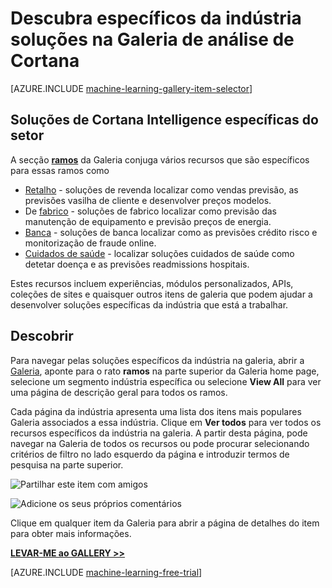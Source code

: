 <properties
    pageTitle="Soluções de específicos da indústria da Galeria de informações da empresa Cortana | Microsoft Azure"
    description="Descubra as soluções do setor na Galeria de análise de Cortana."
    services="machine-learning"
    documentationCenter=""
    authors="garyericson"
    manager="jhubbard"
    editor="cgronlun"/>

<tags
    ms.service="machine-learning"
    ms.workload="data-services"
    ms.tgt_pltfrm="na"
    ms.devlang="na"
    ms.topic="article"
    ms.date="10/13/2016"
    ms.author="roopalik;garye"/>


# <a name="discover-industry-specific-solutions-in-the-cortana-intelligence-gallery"></a>Descubra específicos da indústria soluções na Galeria de análise de Cortana

[AZURE.INCLUDE [machine-learning-gallery-item-selector](../../includes/machine-learning-gallery-item-selector.md)]

## <a name="industry-specific-cortana-intelligence-solutions"></a>Soluções de Cortana Intelligence específicas do setor

A secção **[ramos](https://gallery.cortanaintelligence.com/industries)** da Galeria conjuga vários recursos que são específicos para essas ramos como

- [Retalho](https://gallery.cortanaintelligence-int.com/industries/retail) - soluções de revenda localizar como vendas previsão, as previsões vasilha de cliente e desenvolver preços modelos.
- De [fabrico](https://gallery.cortanaintelligence-int.com/industries/manufacturing) - soluções de fabrico localizar como previsão das manutenção de equipamento e previsão preços de energia.
- [Banca](https://gallery.cortanaintelligence-int.com/industries/banking) - soluções de banca localizar como as previsões crédito risco e monitorização de fraude online.
- [Cuidados de saúde](https://gallery.cortanaintelligence-int.com/industries/healthcare) - localizar soluções cuidados de saúde como detetar doença e as previsões readmissions hospitais.

Estes recursos incluem experiências, módulos personalizados, APIs, coleções de sites e quaisquer outros itens de galeria que podem ajudar a desenvolver soluções específicas da indústria que está a trabalhar.

## <a name="discover"></a>Descobrir

 Para navegar pelas soluções específicos da indústria na galeria, abrir a [Galeria](http://gallery.cortanaintelligence.com), aponte para o rato **ramos** na parte superior da Galeria home page, selecione um segmento indústria específica ou selecione **View All** para ver uma página de descrição geral para todos os ramos.

 Cada página da indústria apresenta uma lista dos itens mais populares Galeria associados a essa indústria.
Clique em **Ver todos** para ver todos os recursos específicos da indústria na galeria.
A partir desta página, pode navegar na Galeria de todos os recursos ou pode procurar selecionando critérios de filtro no lado esquerdo da página e introduzir termos de pesquisa na parte superior.

![Partilhar este item com amigos](media\machine-learning-gallery-how-to-use-contribute-publish\share-links.png)

![Adicione os seus próprios comentários](media\machine-learning-gallery-how-to-use-contribute-publish\comments.png)

 Clique em qualquer item da Galeria para abrir a página de detalhes do item para obter mais informações.


**[LEVAR-ME ao GALLERY >>](http://gallery.cortanaintelligence.com)**

[AZURE.INCLUDE [machine-learning-free-trial](../../includes/machine-learning-free-trial.md)]
